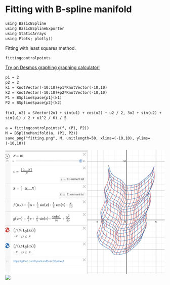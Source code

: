 # Fitting with B-spline manifold

```@setup math
using BasicBSpline
using BasicBSplineExporter
using StaticArrays
using Plots; plotly()
```

Fitting with least squares method.

```@docs
fittingcontrolpoints
```

[Try on Desmos graphing graphing calculator!](https://www.desmos.com/calculator/2hm3b1fbdf)
```@repl math
p1 = 2
p2 = 2
k1 = KnotVector(-10:10)+p1*KnotVector(-10,10)
k2 = KnotVector(-10:10)+p2*KnotVector(-10,10)
P1 = BSplineSpace{p1}(k1)
P2 = BSplineSpace{p2}(k2)

f(u1, u2) = SVector(2u1 + sin(u1) + cos(u2) + u2 / 2, 3u2 + sin(u2) + sin(u1) / 2 + u1^2 / 6) / 5

a = fittingcontrolpoints(f, (P1, P2))
M = BSplineManifold(a, (P1, P2))
save_png("fitting.png", M, unitlength=50, xlims=(-10,10), ylims=(-10,10))
```
![](img/fitting_desmos.png)
![](fitting.png)
